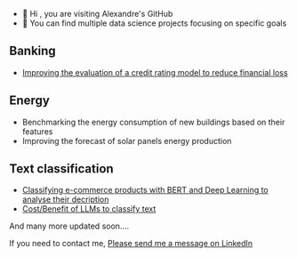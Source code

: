- 👋 Hi , you are visiting Alexandre's GitHub
- 👀 You can find multiple data science projects focusing on specific goals

## Banking
- [Improving the evaluation of a credit rating model to reduce financial loss](https://github.com/alexandre-petit/credit-score)

## Energy
- Benchmarking the energy consumption of new buildings based on their features
- Improving the forecast of solar panels energy production

## Text classification
- [Classifying e-commerce products with BERT and Deep Learning to analyse their decription](https://github.com/alexandre-petit/text-and-image-classification)
- [Cost/Benefit of LLMs to classify text](https://github.com/alexandre-petit/Cost_benefit_of_LLMs)

And many more updated soon....

If you need to contact me, [Please send me a message on LinkedIn](https://www.linkedin.com/in/alexandre-petit-24a87a219)

<!---
I've been active on kaggle for a while, and obtained the following achievements

![light version](https://road-to-kaggle-grandmaster.vercel.app/api/badges/alexandrepetit881234/dataset/light)
![light version](https://road-to-kaggle-grandmaster.vercel.app/api/badges/alexandrepetit881234/notebook/light)
![light version](https://road-to-kaggle-grandmaster.vercel.app/api/badges/alexandrepetit881234/discussion/light)

Competitions are coming soon...


alex88kr/alex88kr is a ✨ special ✨ repository because its `README.md` (this file) appears on your GitHub profile.
You can click the Preview link to take a look at your changes.
--->
